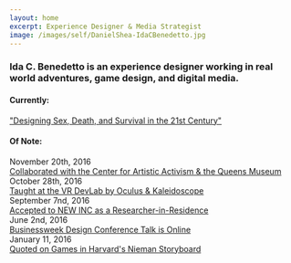 ```yaml
---
layout: home
excerpt: Experience Designer & Media Strategist
image: /images/self/DanielShea-IdaCBenedetto.jpg
---
```

### Ida C. Benedetto is an experience designer working in real world adventures, game design, and digital media.  
   
#### Currently: 
["Designing Sex, Death, and Survival in the 21st Century"](/2016/04/sex-death-survival/)  

#### Of Note:

<span class="post-date">November 20th, 2016</span>   
[Collaborated with the Center for Artistic Activism & the Queens Museum](http://hyperallergic.com/340287/letters-from-home-to-donald-trump/)   
<span class="post-date">October 28th, 2016</span>   
[Taught at the VR DevLab by Oculus & Kaleidoscope](http://kaleidovr.com/2016devlab)   
<span class="post-date">September 7nd, 2016</span>  
[Accepted to NEW INC as a Researcher-in-Residence](http://www.newinc.org/blog-post/new-inc-year-3)  
<span class="post-date">June 2nd, 2016</span>  
[Businessweek Design Conference Talk is Online](http://www.bloomberg.com/news/videos/2016-06-02/bloomberg-businessweek-design-2016-ida-benedetto)   
<span class="post-date">January 11, 2016</span>    
[Quoted on Games in Harvard's Nieman Storyboard](http://niemanstoryboard.org/stories/harnessing-the-power-of-video-games-for-journalism/) 


